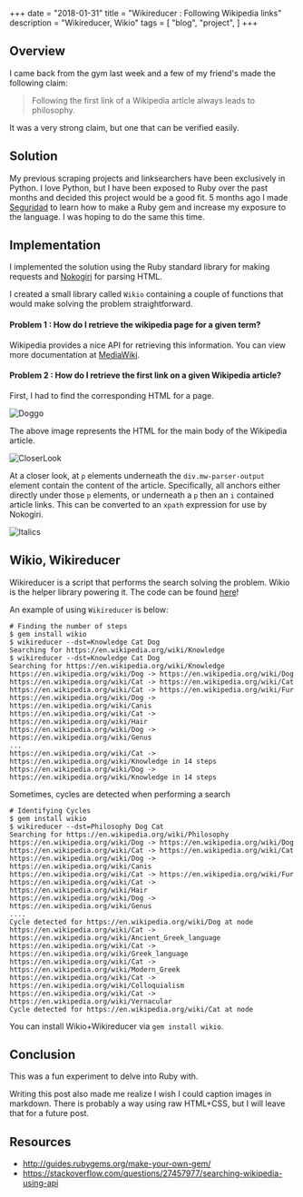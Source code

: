 +++
date = "2018-01-31"
title = "Wikireducer : Following Wikipedia links"
description = "Wikireducer, Wikio"
tags = [
  "blog",
  "project",
]
+++

## Overview

I came back from the gym last week and a few of my friend's made the following
claim:

> Following the first link of a Wikipedia article always leads to philosophy.

It was a very strong claim, but one that can be verified easily.

## Solution

My previous scraping projects and linksearchers have been exclusively in Python.
I love Python, but I have been exposed to Ruby over the past months and decided
this project would be a good fit. 5 months ago I made
[Seguridad](https://github.com/dang3r/seguridad) to learn how to make a Ruby gem
and increase my exposure to the language. I was hoping to do the same this time.

## Implementation

I implemented the solution using the Ruby standard library for making requests
and [Nokogiri](https://github.com/sparklemotion/nokogiri) for parsing HTML.

I created a small library called `Wikio` containing a couple of functions that
would make solving the problem straightforward. 

#### Problem 1 : How do I retrieve the wikipedia page for a given term?

Wikipedia provides a nice API for retrieving this information. You can view more
documentation at
[MediaWiki](https://www.mediawiki.org/wiki/API:Main_page#The_endpoint).

#### Problem 2 : How do I retrieve the first link on a given Wikipedia article?

First, I had to find the corresponding HTML for a page.

![Doggo](/img/wiki-dog.png)
  
The above image represents the HTML for the main body of the Wikipedia article.

![CloserLook](/img/wiki-html.png)

At a closer look, at `p` elements underneath the `div.mw-parser-output` element
contain the content of the article. Specifically, all anchors either directly
under those `p` elements, or underneath a `p` then an `i` contained article
links. This can be converted to an `xpath` expression for use by Nokogiri.

![Italics](/img/wiki-italics.png)

## Wikio, Wikireducer

Wikireducer is a script that performs the search solving the problem. Wikio is
the helper library powering it. The code can be found
[here](https://github.com/dang3r/wikio)!

An example of using `Wikireducer` is below:

```
# Finding the number of steps
$ gem install wikio
$ wikireducer --dst=Knowledge Cat Dog
Searching for https://en.wikipedia.org/wiki/Knowledge
$ wikireducer --dst=Knowledge Cat Dog
Searching for https://en.wikipedia.org/wiki/Knowledge
https://en.wikipedia.org/wiki/Dog -> https://en.wikipedia.org/wiki/Dog
https://en.wikipedia.org/wiki/Cat -> https://en.wikipedia.org/wiki/Cat
https://en.wikipedia.org/wiki/Cat -> https://en.wikipedia.org/wiki/Fur
https://en.wikipedia.org/wiki/Dog -> https://en.wikipedia.org/wiki/Canis
https://en.wikipedia.org/wiki/Cat -> https://en.wikipedia.org/wiki/Hair
https://en.wikipedia.org/wiki/Dog -> https://en.wikipedia.org/wiki/Genus
...
https://en.wikipedia.org/wiki/Cat -> https://en.wikipedia.org/wiki/Knowledge in 14 steps
https://en.wikipedia.org/wiki/Dog -> https://en.wikipedia.org/wiki/Knowledge in 14 steps
```

Sometimes, cycles are detected when performing a search

```
# Identifying Cycles
$ gem install wikio
$ wikireducer --dst=Philosophy Dog Cat
Searching for https://en.wikipedia.org/wiki/Philosophy
https://en.wikipedia.org/wiki/Dog -> https://en.wikipedia.org/wiki/Dog
https://en.wikipedia.org/wiki/Cat -> https://en.wikipedia.org/wiki/Cat
https://en.wikipedia.org/wiki/Dog -> https://en.wikipedia.org/wiki/Canis
https://en.wikipedia.org/wiki/Cat -> https://en.wikipedia.org/wiki/Fur
https://en.wikipedia.org/wiki/Cat -> https://en.wikipedia.org/wiki/Hair
https://en.wikipedia.org/wiki/Dog -> https://en.wikipedia.org/wiki/Genus
....
Cycle detected for https://en.wikipedia.org/wiki/Dog at node
https://en.wikipedia.org/wiki/Cat -> https://en.wikipedia.org/wiki/Ancient_Greek_language
https://en.wikipedia.org/wiki/Cat -> https://en.wikipedia.org/wiki/Greek_language
https://en.wikipedia.org/wiki/Cat -> https://en.wikipedia.org/wiki/Modern_Greek
https://en.wikipedia.org/wiki/Cat -> https://en.wikipedia.org/wiki/Colloquialism
https://en.wikipedia.org/wiki/Cat -> https://en.wikipedia.org/wiki/Vernacular
Cycle detected for https://en.wikipedia.org/wiki/Cat at node
```

You can install Wikio+Wikireducer via `gem install wikio`.

## Conclusion

This was a fun experiment to delve into Ruby with.

Writing this post also made me realize I wish I could caption images in
markdown. There is probably a way using raw HTML+CSS, but I will leave that for
a future post.

## Resources

- http://guides.rubygems.org/make-your-own-gem/
- https://stackoverflow.com/questions/27457977/searching-wikipedia-using-api
